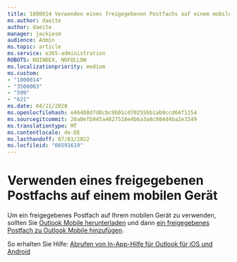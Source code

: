 ```yaml
---
title: 1800014 Verwenden eines freigegebenen Postfachs auf einem mobilen Gerät
ms.author: daeite
author: daeite
manager: jackiesm
audience: Admin
ms.topic: article
ms.service: o365-administration
ROBOTS: NOINDEX, NOFOLLOW
ms.localizationpriority: medium
ms.custom:
- "1800014"
- "3500003"
- "599"
- "621"
ms.date: 04/21/2020
ms.openlocfilehash: e46408d7d8cbc9b01cd70255bb1ab9ccd64f1154
ms.sourcegitcommit: 28a0efb945a4827518e4b6a3a8c804d4ba2e3349
ms.translationtype: MT
ms.contentlocale: de-DE
ms.lasthandoff: 07/01/2022
ms.locfileid: "66591619"
---
```

# <a name="using-a-shared-mailbox-on-a-mobile-device"></a>Verwenden eines freigegebenen Postfachs auf einem mobilen Gerät

Um ein freigegebenes Postfach auf Ihrem mobilen Gerät zu verwenden, sollten Sie [Outlook Mobile herunterladen](https://products.office.com/outlook-mobile-for-android-and-ios) und dann [ein freigegebenes Postfach zu Outlook Mobile hinzufügen](https://support.microsoft.com/office/add-a-shared-mailbox-to-outlook-mobile-f866242c-81b2-472e-8776-6c49c5473c9f).
  
So erhalten Sie Hilfe: [Abrufen von In-App-Hilfe für Outlook für iOS und Android](https://support.microsoft.com/office/get-in-app-help-for-outlook-for-ios-and-android-218a22d1-9fa5-4889-b689-de1c63493243)
  